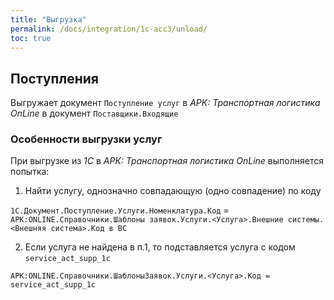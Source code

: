 ```yaml
---
title: "Выгрузка"
permalink: /docs/integration/1c-acc3/unload/
toc: true
---
```


## Поступления

Выгружает документ `Поступление услуг` в *АРК: Транспортная логистика OnLine* в документ `Поставщики.Входящие`

### Особенности выгрузки услуг

При выгрузке из *1С* в *АРК: Транспортная логистика OnLine* выполняется попытка:

1.  Найти услугу, однозначно совпадающую (одно совпадение) по коду

`1С.Документ.Поступление.Услуги.Номенклатура.Код` =  `АРК:ONLINE.Справочники.Шаблоны заявок.Услуги.<Услуга>.Внешние системы.<Внешняя система>.Код в ВС`

2.  Если услуга не найдена в п.1, то подставляется услуга с кодом  `service_act_supp_1с`

`АРК:ONLINE.Справочники.ШаблоныЗаявок.Услуги.<Услуга>.Код = service_act_supp_1с`
